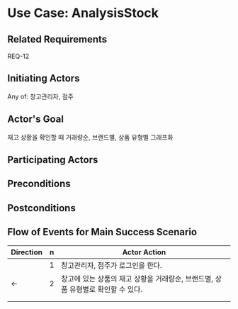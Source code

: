 # Use Case: AnalysisStock

## **Related Requirements**

REQ-12

## **Initiating Actors**

Any of: 창고관리자, 점주

## **Actor's Goal**

재고 상황을 확인할 때 거래량순, 브랜드별, 상품 유형별 그래프화

## **Participating Actors**



## **Preconditions**


## **Postconditions**



## Flow of Events for Main Success Scenario
| Direction | n | Actor Action                                                                                                         |
| --------- | - | -------------------------------------------------------------------------------------------------------------------- |
|           | 1 | 창고관리자, 점주가 로그인을 한다. |
|     ←     | 2 | 창고에 있는 상품의 재고 상황을 거래량순, 브랜드별, 상품 유형별로 확인할 수 있다. |
|          |  |  |
|          |  |  |
